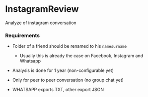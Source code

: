 # InstagramReview
Analyze of instagram conversation

### Requirements
* Folder of a friend should be renamed to his `namesurname` 
  * Usually this is already the case on Facebook, Instagram and Whatsapp
* Analysis is done for 1 year (non-configurable yet)
* Only for peer to peer conversation (no group chat yet)

* WHATSAPP exports TXT, other export JSON